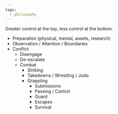 ```yaml
---
tags:
  - philosophy
---
```

Greater control at the top, less control at the bottom.

- Preparation (physical, mental, assets, research)
- Observation / Attention / Boundaries
- Conflict
	- Disengage
	- De-escalate
	- Combat
		- Striking
		- Takedowns / Wrestling / Judo
		-  Grappling
			- Submissions
			- Passing / Control
			- Guard
			- Escapes
			- Survival